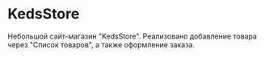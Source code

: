 # KedsStore

Небольшой сайт-магазин "KedsStore". Реализовано добавление товара через "Список товаров", а также оформление заказа.
